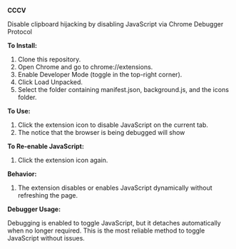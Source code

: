 **CCCV**

Disable clipboard hijacking by disabling JavaScript via Chrome Debugger Protocol

**To Install:**

1. Clone this repository.
2. Open Chrome and go to chrome://extensions.
3. Enable Developer Mode (toggle in the top-right corner).
4. Click Load Unpacked.
5. Select the folder containing manifest.json, background.js, and the icons folder.


**To Use:**
1. Click the extension icon to disable JavaScript on the current tab.
2. The notice that the browser is being debugged will show

**To Re-enable JavaScript:**
1. Click the extension icon again.

**Behavior:**
1. The extension disables or enables JavaScript dynamically without refreshing the page.

**Debugger Usage:**

Debugging is enabled to toggle JavaScript, but it detaches automatically when no longer required. This is the most reliable method to toggle JavaScript without issues.
